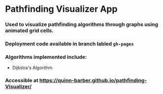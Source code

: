 # Pathfinding Visualizer App

### Used to visualize pathfinding algorithms through graphs using animated grid cells.
### Deployment code available in branch labled `gh-pages`

### Algorithms implemented include:
* Dijkstra's Algorithm

### Accessible at https://quinn-barber.github.io/pathfinding-Visualizer/
